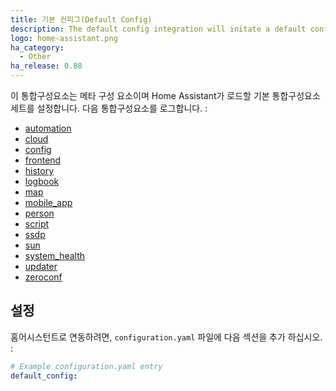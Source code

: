 ```yaml
---
title: 기본 컨피그(Default Config)
description: The default config integration will initate a default configuration for Home Assistant.
logo: home-assistant.png
ha_category:
  - Other
ha_release: 0.88
---
```


이 통합구성요소는 메타 구성 요소이며 Home Assistant가 로드할 기본 통합구성요소 세트를 설정합니다. 다음 통합구성요소를 로그합니다. :

- [automation](/integrations/automation/)
- [cloud](/integrations/cloud/)
- [config](/integrations/config/)
- [frontend](/integrations/frontend/)
- [history](/integrations/history/)
- [logbook](/integrations/logbook/)
- [map](/integrations/map/)
- [mobile_app](/integrations/mobile_app/)
- [person](/integrations/person/)
- [script](/integrations/script/)
- [ssdp](/integrations/ssdp/)
- [sun](/integrations/sun/)
- [system_health](/integrations/system_health/)
- [updater](/integrations/updater/)
- [zeroconf](/integrations/zeroconf/)

## 설정

홈어시스턴트로 연동하려면, `configuration.yaml` 파일에 다음 섹션을 추가 하십시오. :

```yaml
# Example configuration.yaml entry
default_config:
```
